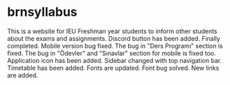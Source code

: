 # brnsyllabus
This is a website for IEU Freshman year students to inform other students about the exams and assignments.
Discord button has been added.
Finally completed.
Mobile version bug fixed.
The bug in "Ders Programı" section is fixed.
The bug in "Ödevler" and "Sınavlar" section for mobile is fixed too.
Application icon has been added.
Sidebar changed with top navigation bar.
Timetable has been added.
Fonts are updated.
Font bug solved.
New links are added.